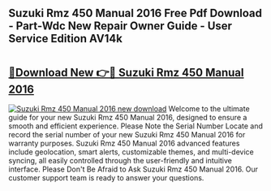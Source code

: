 ## Suzuki Rmz 450 Manual 2016 Free Pdf Download - Part-Wdc New Repair Owner Guide - User Service Edition AV14k

# <h2><a href="http://bc60588.oget.top/?id=Suzuki+Rmz+450+Manual+2016">🔗Download New 👉🔴 Suzuki Rmz 450 Manual 2016</a></h2>

[![Suzuki Rmz 450 Manual 2016 new download](https://i.imgur.com/5g1atiW.png)](http://bc60588.oget.top/?id=Suzuki+Rmz+450+Manual+2016)
Welcome to the ultimate guide for your new Suzuki Rmz 450 Manual 2016, designed to ensure a smooth and efficient experience. Please Note the Serial Number Locate and record the serial number of your new Suzuki Rmz 450 Manual 2016 for warranty purposes. Suzuki Rmz 450 Manual 2016 advanced features include geolocation, smart alerts, customizable themes, and multi-device syncing, all easily controlled through the user-friendly and intuitive interface. Please Don't Be Afraid to Ask Suzuki Rmz 450 Manual 2016. Our customer support team is ready to answer your questions.
